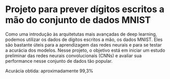 # Projeto para prever dígitos escritos a mão do conjunto de dados MNIST

Como uma introdução às arquitetutas mais avançadas de deep learning, podemos utilizar os dados de dígitos escritos a mão, os dados MNIST. Eles são bastante úteis para a aprendizagem das redes neurais e para se testar a acurácia dos modelos. Nesse projeto, o objetivo está em iniciar um estudo preliminar das redes neurais convolucionais (CNNs) e avaliar sua performance nesse conjunto de dados tão popular.  

Acurácia obtida: aproximadamente 99,3%
